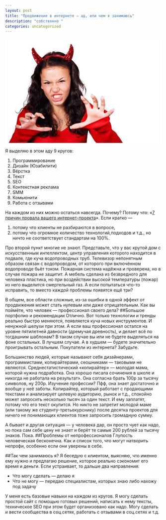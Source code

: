 ```yaml
---
layout: post
title: "Продвижение в интернете — ад, или чем я занимаюсь"
description: "собственно "
categories: uncategorized
---
```

<img src="/img/costume-15682_640.jpg">

Я выделяю в этом аду 9 кругов:

1. Программирование  
1. Дизайн (Юзабилити)
1. Вёрстка
1. Текст
1. SEO
1. Контекстная реклама
1. SMM
1. Комьюнити
1. Работа с отзывами

На каждом из них можно остаться навсегда. Почему? Потому что: «[7 причин провала вашего интернет-проекта](http://habrahabr.ru/post/230311/)». Если кратко —

1. потому что клиенты не разбираются в вопросе,
1. потому что огромное количество технологий,подходов и т.д., но ничто не соответствует стандартам на 100%.
  
Про второй пункт многие не знают. Представьте, что у вас крутой дом с искусственным интеллектом, центр управления которого находится в подвале, где куча водопроводных труб. Телевизор непонятным образом связан с водопроводом, от которого при включённом водопроводе бьёт током. Пожарная система  надёжна и проверена, но в случае пожара не защитит. А мебель сделана из безвредного для человека пластика, но при воздействии высокой температуры (пожар) из него выделится смертельный газ. А если попытаться что-то исправить, то вместо каждой проблемы появятся ещё три?

В общем, все области сложные, из-за ошибки в одной эффект от продвижения может стать нулевым или даже отрицательным. Как вы поймёте, что человек — профессионал своего дела?
##Большое портфолио и рекомендации
Отлично. Вот только технологии и тренды реально быстро меняются, появляется куча новых инструментов. И ненужной шелухи при этом. А если ваш профессионал остался на уровне пятилетней давности (дремучая древность), и делает всё по тогдашним шаблонам? В таком случае вы или не будете выделяться на фоне остальных. В лучшем случае. А в худшем — будете значительно проигрывать остальным. Покупатели из интернета? Забудьте.

Большинство людей, которые называют себя дизайнерами, программистами, копирайтерами, сеошниками — таковыми не являются. Среднестатистический «копирайтер» — молодая мама, которой нужна подработка. Она хорошо писала сочинения в школе и никогда не работала на результат». Она согласна брать 100р за тысячу символов, ну 200р. Изучение профессии? Пфф, она знает достаточно и вообще у неё заботы. Копирайтер, который работает с продающими текстами и анализирует целевую аудиторию, рынок и т.д., спокойно может запросить несколько тысяч за один текст. И ему заплатят, потому что его текст окупится. Но никто не запретит молодой маме (или такому же студенту-третьекурснику) после десятка проектов для ничего не понимающих клиентов тоже запросить громадную сумму.

А бывает и другая ситуация — у человека дар, он просто чует как надо, но пока сам себе цену не знает и берёт те самые 200 рублей за тысячу знаков. Пока.
##Проблемы от непрофессионалов
Глупость человеческая бесконечна. Как и список того, что могут натворить непрофи, особенно если они уверены в себе.

##Так чем занимаюсь я?
Я беседую с клиентом, выясняю, что именно ему нужно и предлагаю решение, которое реально сэкономит его время и деньги. Если устраивает, то дальше два направления:

* Что могу сделать — делаю я
* Что не могу — передаю специалистам, которых знаю либо нахожу под задачу

У меня есть базовые навыки на каждом из кругов. Я могу сделать простой сайт с помощью готовых решений, написать к нему тексты, техническое SEO при этом будет организовано как надо. Могу сделать и вести сообщества в соц.сетях, работать с отзывами в соц.сетях и т.д.